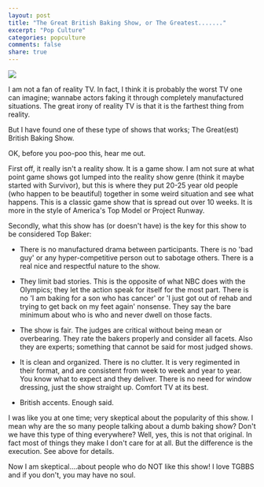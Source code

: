 ```yaml
---
layout: post
title: "The Great British Baking Show, or The Greatest......."
excerpt: "Pop Culture"
categories: popculture
comments: false
share: true
---
```


![](https://kpbs.media.clients.ellingtoncms.com/img/croppedphotos/2016/07/14/GBBS_S3_Lead_t800.jpg?90232451fbcadccc64a17de7521d859a8f88077d)




I am not a fan of reality TV. In fact, I think it is probably the worst TV one can imagine; wannabe actors faking it through completely manufactured situations. The great irony of reality TV is that it is the farthest thing from reality. 


But I have found one of these type of shows that works; The Great(est) British Baking Show.


OK, before you poo-poo this, hear me out.

First off, it really isn't a reality show. It is a game show. I am not sure at what point game shows got lumped into the reality show genre (think it maybe started with Survivor), but this is where they put 20-25 year old people (who happen to be beautiful) together in some weird situation and see what happens. This is a classic game show that is spread out over 10 weeks. It is more in the style of America's Top Model or Project Runway.

Secondly, what this show has (or doesn't have) is the key for this show to be considered Top Baker:


- There is no manufactured drama between participants. There is no 'bad guy' or any hyper-competitive person out to sabotage others. There is a real nice and respectful nature to the show.

- They limit bad stories. This is the opposite of what NBC does with the Olympics; they let the action speak for itself for the most part. There is no 'I am baking for a son who has cancer' or 'I just got out of rehab and trying to get back on my feet again' nonsense. They say the bare minimum about who is who and never dwell on those facts.


- The show is fair. The judges are critical without being mean or overbearing. They rate the bakers properly and consider all facets. Also they are experts; something that cannot be said for most judged shows.


- It is clean and organized. There is no clutter. It is very regimented in their format, and are consistent from week to week and year to year. You know what to expect and they deliver. There is no need for window dressing, just the show straight up. Comfort TV at its best.


- British accents. Enough said.





I was like you at one time; very skeptical about the popularity of this show. I mean why are the so many people talking about a dumb baking show? Don't we have this type of thing everywhere? Well, yes, this is not that original. In fact most of things they make I don't care for at all. But the difference is the execution. See above for details.




Now I am skeptical....about people who do NOT like this show! I love TGBBS and if you don't, you may have no soul.








